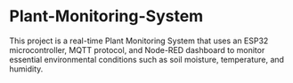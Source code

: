 # Plant-Monitoring-System
This project is a real-time Plant Monitoring System that uses an ESP32 microcontroller, MQTT protocol, and Node-RED dashboard to monitor essential environmental conditions such as soil moisture, temperature, and humidity.
